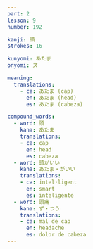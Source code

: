```yaml
---
part: 2
lesson: 9
number: 192

kanji: 頭
strokes: 16

kunyomi: あたま
onyomi: ズ

meaning:
  translations:
    - ca: あたま (cap)
      en: あたま (head)
      es: あたま (cabeza)

compound_words:
  - word: 頭
    kana: あたま
    translations:
    - ca: cap
      en: head
      es: cabeza
  - word: 頭がいい
    kana: あたま・がいい
    translations:
    - ca: intel·ligent
      en: smart
      es: inteligente
  - word: 頭痛
    kana: ず・つう
    translations:
    - ca: mal de cap
      en: headache
      es: dolor de cabeza
---
```

